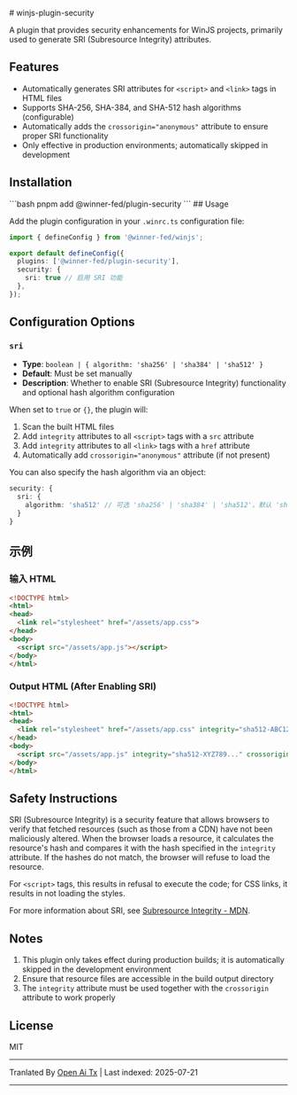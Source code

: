 <translate-content># winjs-plugin-security

A plugin that provides security enhancements for WinJS projects, primarily used to generate SRI (Subresource Integrity) attributes.

## Features

- Automatically generates SRI attributes for `<script>` and `<link>` tags in HTML files
- Supports SHA-256, SHA-384, and SHA-512 hash algorithms (configurable)
- Automatically adds the `crossorigin="anonymous"` attribute to ensure proper SRI functionality
- Only effective in production environments; automatically skipped in development

## Installation
</translate-content>
```bash
pnpm add @winner-fed/plugin-security
```
## Usage

Add the plugin configuration in your `.winrc.ts` configuration file:


```typescript
import { defineConfig } from '@winner-fed/winjs';

export default defineConfig({
  plugins: ['@winner-fed/plugin-security'],
  security: {
    sri: true // 启用 SRI 功能
  },
});
```
## Configuration Options

### `sri`

- **Type**: `boolean | { algorithm: 'sha256' | 'sha384' | 'sha512' }`
- **Default**: Must be set manually
- **Description**: Whether to enable SRI (Subresource Integrity) functionality and optional hash algorithm configuration

When set to `true` or `{}`, the plugin will:

1. Scan the built HTML files
2. Add `integrity` attributes to all `<script>` tags with a `src` attribute
3. Add `integrity` attributes to all `<link>` tags with a `href` attribute
4. Automatically add `crossorigin="anonymous"` attribute (if not present)

You can also specify the hash algorithm via an object:


```typescript
security: {
  sri: {
    algorithm: 'sha512' // 可选 'sha256' | 'sha384' | 'sha512'，默认 'sha512'
  }
}
```

## 示例

### 输入 HTML

```html
<!DOCTYPE html>
<html>
<head>
  <link rel="stylesheet" href="/assets/app.css">
</head>
<body>
  <script src="/assets/app.js"></script>
</body>
</html>
```
### Output HTML (After Enabling SRI)


```html
<!DOCTYPE html>
<html>
<head>
  <link rel="stylesheet" href="/assets/app.css" integrity="sha512-ABC123..." crossorigin="anonymous">
</head>
<body>
  <script src="/assets/app.js" integrity="sha512-XYZ789..." crossorigin="anonymous"></script>
</body>
</html>
```
## Safety Instructions

SRI (Subresource Integrity) is a security feature that allows browsers to verify that fetched resources (such as those from a CDN) have not been maliciously altered. When the browser loads a resource, it calculates the resource's hash and compares it with the hash specified in the `integrity` attribute. If the hashes do not match, the browser will refuse to load the resource.

For `<script>` tags, this results in refusal to execute the code; for CSS links, it results in not loading the styles.

For more information about SRI, see [Subresource Integrity - MDN](https://developer.mozilla.org/zh-CN/docs/Web/Security/Subresource_Integrity).

## Notes

1. This plugin only takes effect during production builds; it is automatically skipped in the development environment  
2. Ensure that resource files are accessible in the build output directory  
3. The `integrity` attribute must be used together with the `crossorigin` attribute to work properly

## License

MIT




---

Tranlated By [Open Ai Tx](https://github.com/OpenAiTx/OpenAiTx) | Last indexed: 2025-07-21

---